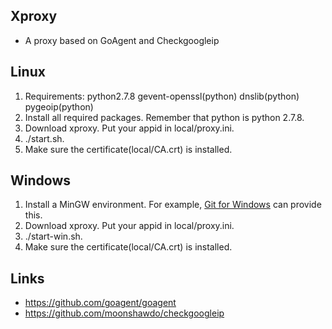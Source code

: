 ## Xproxy
* A proxy based on GoAgent and Checkgoogleip

## Linux
1. Requirements: python2.7.8 gevent-openssl(python) dnslib(python) pygeoip(python)
2. Install all required packages. Remember that python is python 2.7.8.
3. Download xproxy. Put your appid in local/proxy.ini.
4. ./start.sh.
5. Make sure the certificate(local/CA.crt) is installed.

## Windows
1. Install a MinGW environment. For example, [Git for Windows](https://git-scm.com/download/win) can provide this.
2. Download xproxy. Put your appid in local/proxy.ini.
3. ./start-win.sh.
5. Make sure the certificate(local/CA.crt) is installed.

## Links
* https://github.com/goagent/goagent
* https://github.com/moonshawdo/checkgoogleip
